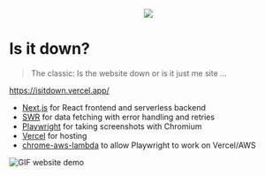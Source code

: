 <p align="center">
  <img src="https://user-images.githubusercontent.com/10026538/136706955-1f9443a1-5086-428c-93e0-f8940ecc57a6.png">
</p>

# Is it down?

> The classic: Is the website down or is it just me site ...

https://isitdown.vercel.app/

- [Next.js](https://nextjs.org/) for React frontend and serverless backend
- [SWR](https://swr.vercel.app/) for data fetching with error handling and retries
- [Playwright](https://github.com/microsoft/playwright) for taking screenshots with Chromium
- [Vercel](https://vercel.app/) for hosting
- [chrome-aws-lambda](https://github.com/alixaxel/chrome-aws-lambda) to allow Playwright to work on Vercel/AWS

![GIF website demo](https://user-images.githubusercontent.com/10026538/136250911-dd2e0b83-861e-4ffe-897e-a051c18d6a18.gif)
